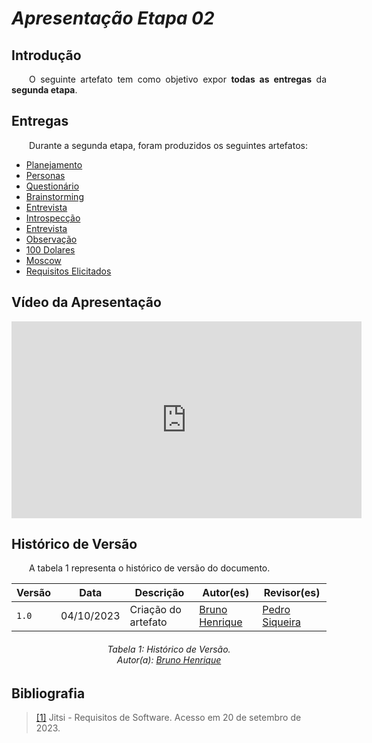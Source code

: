 # ***Apresentação Etapa 02***
## **Introdução** 
<p align="justify">
&emsp;&emsp;O seguinte artefato tem como objetivo expor <b>todas as entregas</b> da <b>segunda etapa</b>.
</p>

## **Entregas**
<p align="justify">
&emsp;&emsp;Durante a segunda etapa, foram produzidos os seguintes artefatos: 
<ul>
<li><a href="https://requisitos-de-software.github.io/2023.2-Jitsi/Elicitacao/planejamento/">Planejamento</a></li>
<li><a href="https://requisitos-de-software.github.io/2023.2-Jitsi/Elicitacao/perfilDoUsuario/personas/">Personas</a></li>   
<li><a href="https://requisitos-de-software.github.io/2023.2-Jitsi/Elicitacao/perfilDoUsuario/questionario/">Questionário</a></li>  
<li><a href="https://requisitos-de-software.github.io/2023.2-Jitsi/Elicitacao/tecnicas/brainstorming/">Brainstorming</a></li>  
<li><a href="https://requisitos-de-software.github.io/2023.2-Jitsi/Elicitacao/tecnicas/entrevista/">Entrevista</a></li>
<li><a href="https://requisitos-de-software.github.io/2023.2-Jitsi/Elicitacao/tecnicas/introspecção/">Introspecção</a></li>
<li><a href="https://requisitos-de-software.github.io/2023.2-Jitsi/Elicitacao/tecnicas/entrevista/">Entrevista</a></li>
<li><a href="https://requisitos-de-software.github.io/2023.2-Jitsi/Elicitacao/ßtecnicas/observacao/">Observação</a></li>
<li><a href="https://requisitos-de-software.github.io/2023.2-Jitsi/Elicitacao/priorizacao/100Dolares/">100 Dolares</a></li>
<li><a href="https://requisitos-de-software.github.io/2023.2-Jitsi/Elicitacao/priorizacao/MoSCoW/">Moscow</a></li>
<li><a href="https://requisitos-de-software.github.io/2023.2-Jitsi/Elicitacao/requisitos-elicitados/">Requisitos Elicitados</a></li>
</ul>
</p>

## **Vídeo da Apresentação**
<iframe width="560" height="315" src="https://www.youtube.com/embed/H8J4GbFUmQw?si=mfBB1hOLKQadZ_IM" title="YouTube video player" frameborder="0" allow="accelerometer; autoplay; clipboard-write; encrypted-media; gyroscope; picture-in-picture; web-share" allowfullscreen></iframe>


## **Histórico de Versão**
<p align="justify">
&emsp;&emsp;A tabela 1 representa o histórico de versão do documento.
</p>

| Versão | Data       | Descrição           | Autor(es)                                            | Revisor(es) |
|--------|------------|---------------------|------------------------------------------------------|-------------|
| `1.0`  | 04/10/2023 | Criação do artefato | [Bruno Henrique](https://github.com/BrunoHenrique00) | [Pedro Siqueira](https://github.com/PedroSiq) |

<center>
<h6> Tabela 1: Histórico de Versão.
<br> Autor(a): <a href="https://github.com/PedroSiq">Bruno Henrique</a></h6>
</center>

## **Bibliografia**
><a href="https://requisitos-de-software.github.io/2023.2-Jitsi/">[1]</a> Jitsi - Requisitos de Software. Acesso em 20 de setembro de 2023.